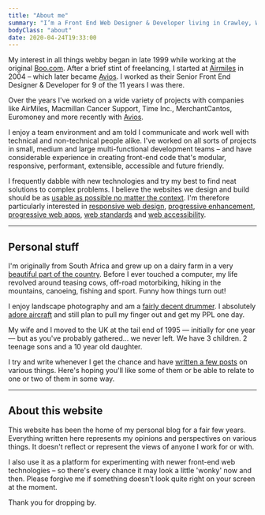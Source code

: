 ```yaml
---
title: "About me"
summary: "I’m a Front End Web Designer & Developer living in Crawley, West Sussex, UK and have been helping people build & enhance their websites since 2003."
bodyClass: "about"
date: 2020-04-24T19:33:00
---
```


My interest in all things webby began in late 1999 while working at the original [Boo.com][1]. After a brief stint of freelancing, I started at [Airmiles][2] in 2004 – which later became [Avios][3]. I worked as their Senior Front End Designer & Developer for 9 of the 11 years I was there.

Over the years I've worked on a wide variety of projects with companies like AirMiles, Macmillan Cancer Support, Time Inc., MerchantCantos, Euromoney and more recently with [Avios][3].

I enjoy a team environment and am told I communicate and work well with technical and non-technical people alike. I've worked on all sorts of projects in small, medium and large multi-functional development teams – and have considerable experience in creating front-end code that's modular, responsive, performant, extensible, accessible and future friendly.

I frequently dabble with new technologies and try my best to find neat solutions to complex problems. I believe the websites we design and build should be as [usable as possible no matter the context][4]. I'm therefore particularly interested in [responsive web design][5], [progressive enhancement][6], [progressive web apps][7], [web standards][8] and [web accessibility][9].

---

## Personal stuff

I'm originally from South Africa and grew up on a dairy farm in a very [beautiful part of the country][10]. Before I ever touched a computer, my life revolved around teasing cows, off-road motorbiking, hiking in the mountains, canoeing, fishing and sport. Funny how things turn out!

I enjoy landscape photography and am a [fairly decent drummer][11]. I absolutely [adore aircraft][12] and still plan to pull my finger out and get my PPL one day.

My wife and I moved to the UK at the tail end of 1995 &mdash; initially for one year &mdash; but as you've probably gathered&hellip; we never left. We have 3 children. 2 teenage sons and a 10 year old daughter.

I try and write whenever I get the chance and have [written a few posts][13] on various things. Here's hoping you'll like some of them or be able to relate to one or two of them in some way.

---

## About this website

This website has been the home of my personal blog for a fair few years. Everything written here represents my opinions and perspectives on various things. It doesn't reflect or represent the views of anyone I work for or with.

I also use it as a platform for experimenting with newer front-end web technologies – so there's every chance it may look a little 'wonky' now and then. Please forgive me if something doesn't look quite right on your screen at the moment.

Thank you for dropping by.

[1]: https://en.wikipedia.org/wiki/Boo.com
[2]: https://en.wikipedia.org/wiki/Air_Miles
[3]: https://aviosgroup.com/
[4]: https://trentwalton.com/2014/03/10/device-agnostic/
[5]: https://alistapart.com/article/responsive-web-design
[6]: https://www.gov.uk/service-manual/technology/using-progressive-enhancement
[7]: https://julian.is/article/progressive-web-apps/
[8]: https://www.w3.org/standards/
[9]: https://www.w3.org/TR/WCAG20/
[10]: https://youtu.be/bGQbM3QfA5w
[11]: https://www.flickr.com/photos/60226997@N06/40548596663/
[12]: https://www.flickr.com/photos/60226997@N06/47530443441/
[13]: /writing
